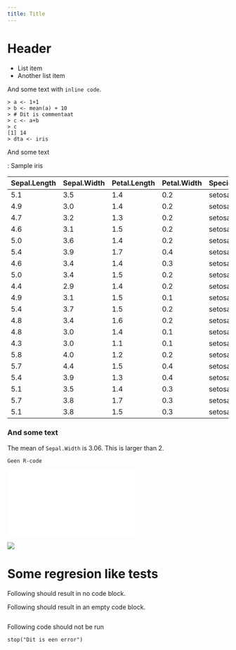```yaml
---
title: Title
---
```


# Header

-   List item
-   Another list item

And some text with `inline code`.

``` {#codeblock1 .R additionalargument="42"}
> a <- 1+1
> b <- mean(a) + 10
> # Dit is commentaat
> c <- a+b
> c
[1] 14
> dta <- iris
```

And some text

: Sample iris

|Sepal.Length|Sepal.Width|Petal.Length|Petal.Width|Species|foo      |
|------------|-----------|------------|-----------|-------|---------|
|5.1         |3.5        |1.4         |0.2        |setosa |0.6862745|
|4.9         |3.0        |1.4         |0.2        |setosa |0.6122449|
|4.7         |3.2        |1.3         |0.2        |setosa |0.6808511|
|4.6         |3.1        |1.5         |0.2        |setosa |0.6739130|
|5.0         |3.6        |1.4         |0.2        |setosa |0.7200000|
|5.4         |3.9        |1.7         |0.4        |setosa |0.7222222|
|4.6         |3.4        |1.4         |0.3        |setosa |0.7391304|
|5.0         |3.4        |1.5         |0.2        |setosa |0.6800000|
|4.4         |2.9        |1.4         |0.2        |setosa |0.6590909|
|4.9         |3.1        |1.5         |0.1        |setosa |0.6326531|
|5.4         |3.7        |1.5         |0.2        |setosa |0.6851852|
|4.8         |3.4        |1.6         |0.2        |setosa |0.7083333|
|4.8         |3.0        |1.4         |0.1        |setosa |0.6250000|
|4.3         |3.0        |1.1         |0.1        |setosa |0.6976744|
|5.8         |4.0        |1.2         |0.2        |setosa |0.6896552|
|5.7         |4.4        |1.5         |0.4        |setosa |0.7719298|
|5.4         |3.9        |1.3         |0.4        |setosa |0.7222222|
|5.1         |3.5        |1.4         |0.3        |setosa |0.6862745|
|5.7         |3.8        |1.7         |0.3        |setosa |0.6666667|
|5.1         |3.8        |1.5         |0.3        |setosa |0.7450980|

### And some text

The mean of `Sepal.Width` is 3.06. This is larger than 2.

    Geen R-code

![My figure](./figures/test.pdf)


![](./figures/foo.png)

# Some regresion like tests

Following should result in no code block.

Following should result in an empty code block.

``` {#nooutput2 .R}
```

Following code should not be run

``` {#dontrun .R}
stop("Dit is een error")
```

